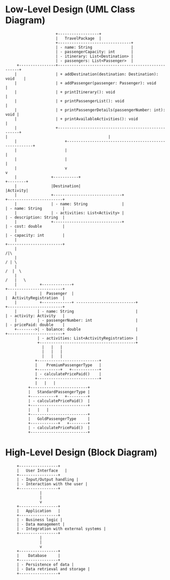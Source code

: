 # Low-Level Design (UML Class Diagram)
                          +------------------+
                          |   TravelPackage  |
                          +--------------------------------+
                          | - name: String                 |
                          | - passengerCapacity: int       |
                          | - itinerary: List<Destination> |
                          | - passengers: List<Passenger>  |
         +----------------+-----------------------------------------------------+
        |                 | + addDestination(destination: Destination): void    |
        |                 | + addPassenger(passenger: Passenger): void          |
        |                 | + printItinerary(): void                            |
        |                 | + printPassengerList(): void                        |
        |                 | + printPassengerDetails(passengerNumber: int): void |
        |                 | + printAvailableActivities(): void                  |
        |                 +-----------------------------------------------------+
	|                                            |
        |                     +-------------------------------------------------------+
        |                     |                                                       |
        |                     |                                                       |
        |                     v                                                       v
        |               +-----------+                                             +--------+
        |               |Destination|                                             |Activity|
        |               +------------------------------+                      +------------------------+
        |               | - name: String               |                      | - name: String         |
        |               | - activities: List<Activity> |                      | - description: String  |
        |               +------------------------------+                      | - cost: double         |
        |                                                                     | - capacity: int        |
        |                                                                     +------------------------+
        |                                                                             /|\
        |                                                                            / | \
        |                                                                           /  |  \
        |                                                                          /   |   \
        |          +-------------+                                          +------------------------+     
        |          |  Passenger  |                                          |  ActivityRegistration  |
        |          +-------------+ --------------------------+              +------------------------+
        |         | - name: String                           |              | - activity: Activity   |
        |         | - passengerNumber: int                   |              | - pricePaid: double    |
        +-------->| - balance: double                        |              +------------------------+
                  | - activities: List<ActivityRegistration> |
                  +------------------------------------------+
                    |   |   |
                    |   |   |
                    |   |   |
                 +---------------------------+
                 |    PremiumPassengerType   |
                 +----------+   +------------+
                 | - calculatePricePaid()    |
                 +---------------------------+
                 |   |   |
              +-------------------------+
              |   StandardPassengerType |
              +-----------+   +---------+
              | - calculatePricePaid()  |
              +-------------------------+
              |   |   |
              +-------------------------+
              |   GoldPassengerType     |
              +------------+   +--------+
              | - calculatePricePaid()  |
              +-------------------------+
# High-Level Design (Block Diagram)
         +-----------------+
         |   User Interface   |
         +-----------------+
         | - Input/Output handling |
         | - Interaction with the user |
         +-----------------+
                   |
                   |
                   v
         +-----------------+
         |   Application   |
         +-----------------+
         | - Business logic |
         | - Data management |
         | - Integration with external systems |
         +-----------------+
                   |
                   |
                   v
         +-----------------+
         |    Database     |
         +-----------------+
         | - Persistence of data |
         | - Data retrieval and storage |
         +-----------------+
